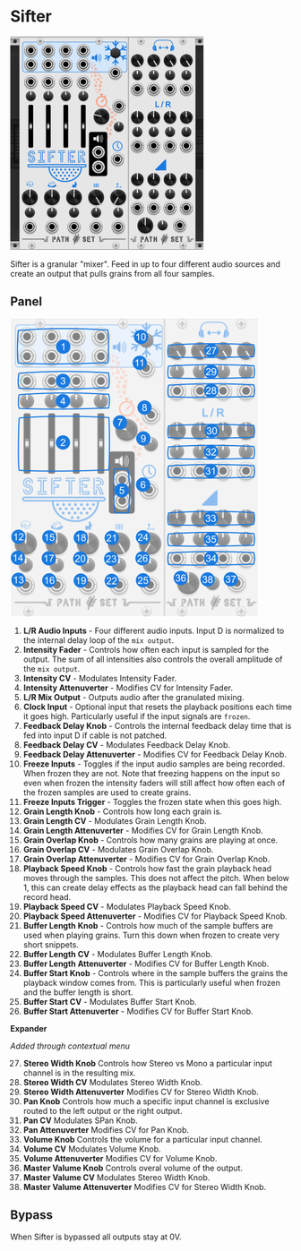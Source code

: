 # Sifter
![Image of Sifter module](../images/Sifter.png)

Sifter is a granular "mixer". Feed in up to four different audio sources and create an output that pulls grains from all four samples.

## Panel

![Image of step controls](../images/Sifter/labels.png)

1. **L/R Audio Inputs** - Four different audio inputs. Input D is normalized to the internal delay loop of the `mix output`.
2. **Intensity Fader** - Controls how often each input is sampled for the output. The sum of all intensities also controls the overall amplitude of the `mix output`.
3. **Intensity CV** - Modulates Intensity Fader.
4. **Intensity Attenuverter** - Modifies CV for Intensity Fader.
5. **L/R Mix Output** - Outputs audio after the granulated mixing.
6. **Clock Input** - Optional input that resets the playback positions each time it goes high. Particularly useful if the input signals are `frozen`.
7. **Feedback Delay Knob** - Controls the internal feedback delay time that is fed into input D if cable is not patched.
8. **Feedback Delay CV** - Modulates Feedback Delay Knob.
9. **Feedback Delay Attenuverter** - Modifies CV for Feedback Delay Knob.
10. **Freeze Inputs** - Toggles if the input audio samples are being recorded. When frozen they are not. Note that freezing happens on the input so even when frozen the intensity faders will still affect how often each of the frozen samples are used to create grains.
11. **Freeze Inputs Trigger** - Toggles the frozen state when this goes high.
12. **Grain Length Knob** - Controls how long each grain is.
13. **Grain Length CV** - Modulates Grain Length Knob.
14. **Grain Length Attenuverter** - Modifies CV for Grain Length Knob.
15. **Grain Overlap Knob** - Controls how many grains are playing at once.
16. **Grain Overlap CV** - Modulates Grain Overlap Knob.
17. **Grain Overlap Attenuverter** - Modifies CV for Grain Overlap Knob.
18. **Playback Speed Knob** - Controls how fast the grain playback head moves through the samples. This does not affect the pitch. When below 1, this can create delay effects as the playback head can fall behind the record head.
19. **Playback Speed CV** - Modulates Playback Speed Knob.
20. **Playback Speed Attenuverter** - Modifies CV for Playback Speed Knob.
21. **Buffer Length Knob** - Controls how much of the sample buffers are used when playing grains. Turn this down when frozen to create very short snippets.
22. **Buffer Length CV** - Modulates Buffer Length Knob.
23. **Buffer Length Attenuverter** - Modifies CV for Buffer Length Knob.
24. **Buffer Start Knob** - Controls where in the sample buffers the grains the playback window comes from. This is particularly useful when frozen and the buffer length is short.
25. **Buffer Start CV** - Modulates Buffer Start Knob.
26. **Buffer Start Attenuverter** - Modifies CV for Buffer Start Knob.

**Expander**

*Added through contextual menu*

27. **Stereo Width Knob** Controls how Stereo vs Mono a particular input channel is in the resulting mix.
28. **Stereo Width CV** Modulates Stereo Width Knob.
29. **Stereo Width Attenuverter** Modifies CV for Stereo Width Knob.
30. **Pan Knob** Controls how much a specific input channel is exclusive routed to the left output or the right output.
31. **Pan CV** Modulates SPan Knob.
32. **Pan Attenuverter** Modifies CV for Pan Knob.
33. **Volume Knob** Controls the volume for a particular input channel.
34. **Volume CV** Modulates Volume Knob.
35. **Volume Attenuverter** Modifies CV for Volume Knob.
36. **Master Valume Knob** Controls overal volume of the output.
37. **Master Valume CV** Modulates Stereo Width Knob.
38. **Master Valume Attenuverter** Modifies CV for Stereo Width Knob.


## Bypass
When Sifter is bypassed all outputs stay at 0V.
